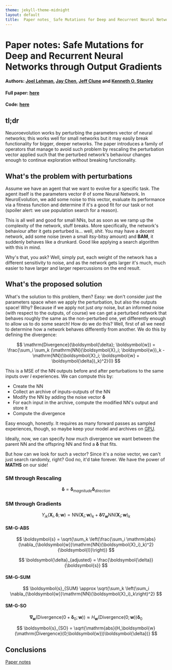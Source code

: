 ```yaml
---
theme: jekyll-theme-midnight
layout: default
title:  Paper notes_ Safe Mutations for Deep and Recurrent Neural Networks through Output Gradients
---
```


<script src="https://polyfill.io/v3/polyfill.min.js?features=es6"></script>
<script id="MathJax-script" async src="https://cdn.jsdelivr.net/npm/mathjax@3/es5/tex-mml-chtml.js"></script>

# Paper notes: Safe Mutations for Deep and Recurrent Neural Networks through Output Gradients
#### Authors: [Joel Lehman](https://scholar.google.com/citations?user=GcvxHWQAAAAJ), [Jay Chen](https://scholar.google.com/citations?user=NPzHxnEAAAAJ), [Jeff Clune](https://scholar.google.com/citations?user=5TZ7f5wAAAAJ) and [Kenneth O. Stanley](https://scholar.google.com/citations?user=6Q6oO1MAAAAJ)
#### Full paper: [here](https://arxiv.org/abs/1712.06563)
#### Code: [here](https://github.com/uber-common/safemutations)

## tl;dr
Neuoroevolution works by perturbing the parameters vector of neural networks; this works well for small networks but it may easily break functionality for bigger, deeper networks. The paper introduces a family of operators that manage to avoid such problem by rescaling the perturbation vector applied such that the perturbed network's behaviour changes enough to continue exploration without breaking functionality.

## What's the problem with perturbations
Assume we have an agent that we want to evolve for a specific task. The agent itself is the parameters vector $\theta$ of some Neural Network. In NeuroEvolution, we add some noise to this vector, evaluate its performance via a fitness function and determine if it's a good fit for our task or not (spoiler alert: we use population search for a reason).

This is all well and good for small NNs, but as soon as we ramp up the complexity of the network, stuff breaks. More specifically, the network's behaviour after it gets perturbed is... well, *shit*. You may have a decent network, add some noise (even a small itsy-bitsy amount) and **BAM**, it suddenly behaves like a drunkard. Good like applying a search algorithm with this in mind.

Why's that, you ask? Well, simply put, each weight of the network has a different sensitivity to noise, and as the network gets larger it's much, much easier to have larger and larger repercussions on the end result.


## What's the proposed solution

What's the solution to this problem, then? Easy: we don't consider *just* the parameters space when we apply the perturbation, but also the outputs space!
Why? Because if we apply not just *any* noise, but an informed noise (with respect to the outputs, of course) we can get a perturbed network that behaves roughly the same as the non-perturbed one, yet differently enough to allow us to do some search!
How do we do this? Well, first of all we need to determine how a network behaves differently from another.
We do this by defining the divergence:

$$
\mathrm{Divergence}(\boldsymbol{\delta}; \boldsymbol{w}) = \frac{\sum_i \sum_k (\mathrm{NN}(\boldsymbol{X}_i; \boldsymbol{w})_k - \mathrm{NN}(\boldsymbol{X}_i; \boldsymbol{w} + \boldsymbol{\delta})_k)^2}{I}
$$

This is a MSE of the NN outputs before and after perturbations to the same inputs over $I$ experiences.
We can compute this by:
* Create the NN
* Collect an archive of inputs-outputs of the NN
* Modify the NN by adding the noise vector $\boldsymbol{\delta}$
* For each input in the archive, compute the modified NN's output and store it
* Compute the divergence

Easy enough, honestly. It requires as many forward passes as sampled experiences, though, so maybe keep your model and archives on [GPU](https://i.imgflip.com/45o1rl.jpg).

Ideally, now, we can specify how much divergence we want between the parent NN and the offspring NN and find a $\boldsymbol{\delta}$ that fits.

But how can we look for such a vector? Since it's a noise vector, we can't just search randomly, right? God no, it'd take forever. We have the power of **MATHS** on our side!

### SM through Rescaling

$$
\boldsymbol{\delta} = \boldsymbol{\delta}_{magnitude}\boldsymbol{\delta}_{direction}
$$

### SM through Gradients

$$
Y_{ik}(\boldsymbol{X}_i, \boldsymbol{\delta}; \boldsymbol{w}) = \mathrm{NN}(\boldsymbol{X}_i;\boldsymbol{w})_k + \boldsymbol{\delta}\nabla_\boldsymbol{w}\mathrm{NN}(\boldsymbol{X}_i;\boldsymbol{w})_k
$$

#### SM-G-ABS

$$
\boldsymbol{s} = \sqrt{\sum_k \left(\frac{\sum_i \mathrm{abs}(\nabla_{\boldsymbol{w}}\mathrm{NN}(\boldsymbol{X}_i)_k)^2}{\boldsymbol{I}}\right)}
$$

$$
\boldsymbol{\delta}_{adjusted} = \frac{\boldsymbol{\delta}}{\boldsymbol{s}}
$$

#### SM-G-SUM

$$
\boldsymbol{s}_{SUM} \approx \sqrt{\sum_k \left(\sum_i \nabla_{\boldsymbol{w}}\mathrm{NN}(\boldsymbol{X}_i)_k\right)^2}
$$

#### SM-G-SO

$$
\boldsymbol{\nabla}_\boldsymbol{w}(\mathrm{Divergence}(0 + \boldsymbol{\delta}_0; \boldsymbol{w})) \approx H_\boldsymbol{w}(\mathrm{Divergence}(0;\boldsymbol{w}))\boldsymbol{\delta}_0
$$


$$
\boldsymbol{s}_{SO} = \sqrt{\mathrm{abs}(H_\boldsymbol{w}(\mathrm{Divergence}(0;\boldsymbol{w}))\boldsymbol{\delta})}
$$

## Conclusions



[Paper notes](https://gallorob.github.io/paper-notes/)